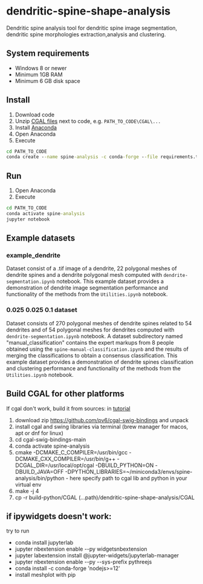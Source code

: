 # dendritic-spine-shape-analysis
Dendritic spine analysis tool for dendritic spine image segmentation, dendritic spine morphologies extraction,analysis and clustering.

## System requirements
- Windows 8 or newer
- Minimum 1GB RAM
- Minimum 6 GB disk space

## Install
1. Download code
2. Unzip [CGAL files](https://github.com/pv6/cgal-swig-bindings/releases/download/python-build/CGAL.zip) next to code, e.g. `PATH_TO_CODE\CGAL\...`
3. Install [Anaconda](https://www.anaconda.com/)
4. Open Anaconda
5. Execute
```cmd
cd PATH_TO_CODE
conda create --name spine-analysis -c conda-forge --file requirements.txt -y python=3.8
```
## Run
1. Open Anaconda
2. Execute
```cmd
cd PATH_TO_CODE
conda activate spine-analysis
jupyter notebook
```

## Example datasets
### example_dendrite
Dataset consist of a .tif image of a dendrite, 22 polygonal
meshes of dendrite spines and a dendrite polygonal mesh computed with `dendrite-segmentation.ipynb` notebook. This 
example dataset provides a demonstration of dendrite image segmentation performance and functionality of the 
methods from the `Utilities.ipynb` notebook.
### 0.025 0.025 0.1 dataset
Dataset consists of 270 polygonal meshes of dendrite spines related to 54 dendrites and of 54
polygonal   meshes   for   dendrites computed with `dendrite-segmentation.ipynb` notebook.  A dataset subdirectory 
named "manual_classification" contains the expert markups from 8 people obtained using the `spine-manual-classification.ipynb` 
and the results of merging the classifications to obtain a consensus classification. This  example dataset provides a 
demonstration of dendrite spines classification and clustering performance and functionality of the 
methods from the `Utilities.ipynb` notebook.


## Build CGAL for other platforms

If cgal don't work, build it from sources:
in [tutorial](https://gist.github.com/BJTerry/e561b956d963a2fe4c4623fb06f49266) 
1. download zip https://github.com/pv6/cgal-swig-bindings and unpack
2. install cgal and swing libraries via terminal (brew manager for macos, apt or dnf for linux)
3. cd cgal-swig-bindings-main
4. conda activate spine-analysis
5. cmake -DCMAKE_C_COMPILER=/usr/bin/gcc -DCMAKE_CXX_COMPILER=/usr/bin/g++ -DCGAL_DIR=/usr/local/opt/cgal -DBUILD_PYTHON=ON -DBUILD_JAVA=OFF -DPYTHON_LIBRARIES=~/miniconda3/envs/spine-analysis/bin/python - here specify path to cgal lib and python in your virtual env 
6. make -j 4
7. cp -r build-python/CGAL (...path)/dendritic-spine-shape-analysis/CGAL


## if ipywidgets doesn't work: 
try to run
- conda install jupyterlab
- jupyter nbextension enable --py widgetsnbextension
- jupyter labextension install @jupyter-widgets/jupyterlab-manager
- jupyter nbextension enable --py --sys-prefix pythreejs
- conda install -c conda-forge 'nodejs>=12'
- install meshplot with pip